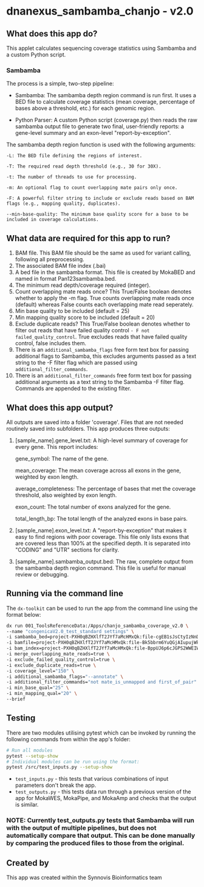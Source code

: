 # dnanexus_sambamba_chanjo - v2.0

## What does this app do?

This applet calculates sequencing coverage statistics using Sambamba and a custom Python script.

### Sambamba

The process is a simple, two-step pipeline:

- Sambamba: The sambamba depth region command is run first. It uses a BED file to calculate coverage statistics (mean coverage, percentage of bases above a threshold, etc.) for each genomic region.

- Python Parser: A custom Python script (coverage.py) then reads the raw sambamba output file to generate two final, user-friendly reports: a gene-level summary and an exon-level "report-by-exception".


The sambamba depth region function is used with the following arguments:

    -L: The BED file defining the regions of interest.

    -T: The required read depth threshold (e.g., 30 for 30X).

    -t: The number of threads to use for processing.

    -m: An optional flag to count overlapping mate pairs only once.

    -F: A powerful filter string to include or exclude reads based on BAM flags (e.g., mapping quality, duplicates).

    --min-base-quality: The minimum base quality score for a base to be included in coverage calculations.


## What data are required for this app to run?

1. BAM file. This BAM file should be the same as used for variant calling, following all preprocessing.
2. The associated BAM file index (.bai)
3. A bed file in the sambamba format. This file is created by MokaBED and named in format Pan123sambamba.bed.
4. The minimum read depth/coverage required (integer).
5. Count overlapping mate reads once? This True/False boolean denotes whether to apply the -m flag. True counts overlapping mate reads once (default) whereas False counts each overlapping mate read seperately.
6. Min base quality to be included (default = 25)
7. Min mapping quality score to be included (default = 20)
8. Exclude duplicate reads? This True/False boolean denotes whether to filter out reads that have failed quality control `- F not failed_quality_control`. True excludes reads that have failed quality control, false includes them.
9. There is an `additional_sambamba_flags` free form text box for passing additional flags to Sambamba, this excludes arguments passed as a text string to the -F filter flag which are passed using `additional_filter_commands`.
10. There is an `additional_filter_commands` free form text box for passing additional arguments as a text string to the Sambamba -F filter flag.  Commands are appended to the existing filter.

## What does this app output?

All outputs are saved into a folder 'coverage'. Files that are not needed routinely saved into subfolders.
This app produces three outputs:

1. [sample_name].gene_level.txt: A high-level summary of coverage for every gene. This report includes:

    gene_symbol: The name of the gene.

    mean_coverage: The mean coverage across all exons in the gene, weighted by exon length.

    average_completeness: The percentage of bases that met the coverage threshold, also weighted by exon length.

    exon_count: The total number of exons analyzed for the gene.

    total_length_bp: The total length of the analyzed exons in base pairs.

2. [sample_name].exon_level.txt: A "report-by-exception" that makes it easy to find regions with poor coverage. This file only lists exons that are covered less than 100% at the specified depth. It is separated into "CODING" and "UTR" sections for clarity.

3. [sample_name].sambamba_output.bed: The raw, complete output from the sambamba depth region command. This file is useful for manual review or debugging.

## Running via the command line

The `dx-toolkit` can be used to run the app from the command line using the format below:

```bash
dx run 001_ToolsReferenceData:/Apps/chanjo_sambamba_coverage_v2.0 \
--name "congenicaV2.0_test_standard settings" \
-i sambamba_bed=project-PXH0qBZHXlfT2JYf7aMcHMxQk:file-cgEB1sJsCtyIzNnD6rju57Nhe \
-i bamfile=project-PXH0qBZHXlfT2JYf7aMcHMxQk:file-Bk5bbrm6YuQGjAIupujWk0FjO \
-i bam_index=project-PXH0qBZHXlfT2JYf7aMcHMxQk:file-BppUJ6p6cJGPS2WWEIWqzMBOc \
-i merge_overlapping_mate_reads=true \
-i exclude_failed_quality_control=true \
-i exclude_duplicate_reads=true \
-i coverage_level="150" \
-i additional_sambamba_flags="--annotate" \
-i additional_filter_commands="not mate_is_unmapped and first_of_pair" \
-i min_base_qual="25" \
-i min_mapping_qual="20" \
--brief
```

## Testing

There are two modules utilising pytest which can be invoked by running the following commands from within the app's folder:

```bash
# Run all modules
pytest --setup-show
# Individual modules can be run using the format:
pytest /src/test_inputs.py --setup-show
```

* `test_inputs.py` - this tests that various combinations of input parameters don't break the app.
* `test_outputs.py` - this tests data run through a previous version of the app for MokaWES, MokaPipe, and MokaAmp and checks that the output is similar.
### NOTE: Currently test_outputs.py tests that Sambamba will run with the output of multiple pipelines, but does not automatically compare that output.  This can be done manually by comparing the produced files to those from the original.
## Created by

This app was created within the Synnovis Bioinformatics team
